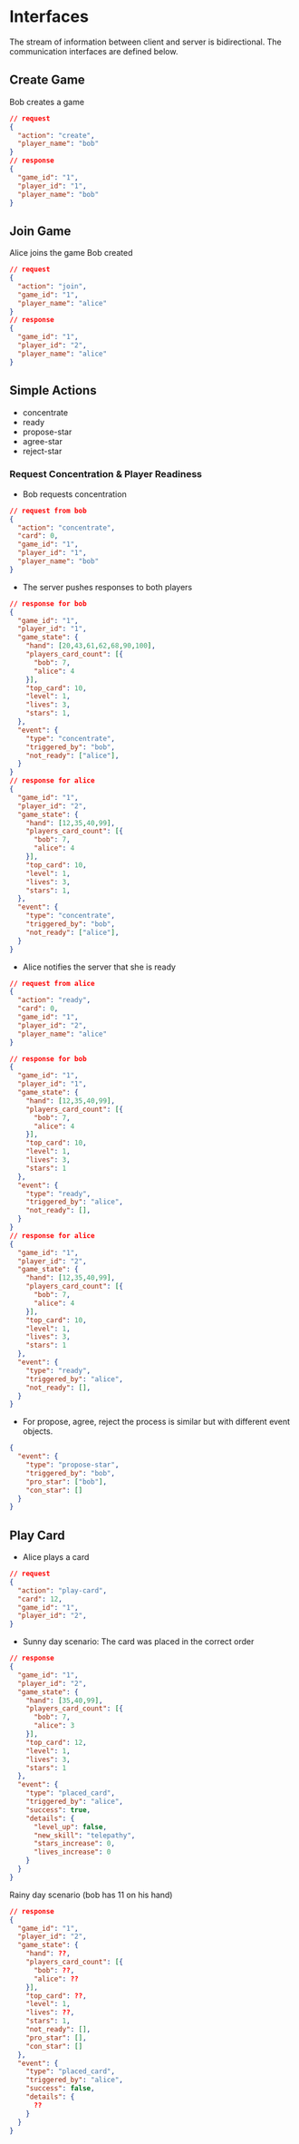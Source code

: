 # Interfaces
The stream of information between client and server is bidirectional. The communication interfaces are defined below.
## Create Game
Bob creates a game
```json
// request
{
  "action": "create",
  "player_name": "bob"
}
// response
{
  "game_id": "1",
  "player_id": "1",
  "player_name": "bob"
}
```
## Join Game
Alice joins the game Bob created
```json
// request
{
  "action": "join",
  "game_id": "1",
  "player_name": "alice"
}
// response
{
  "game_id": "1",
  "player_id": "2",
  "player_name": "alice"
}
```
## Simple Actions
* concentrate
* ready
* propose-star
* agree-star
* reject-star

### Request Concentration & Player Readiness
* Bob requests concentration
```json
// request from bob
{
  "action": "concentrate",
  "card": 0,
  "game_id": "1",
  "player_id": "1",
  "player_name": "bob"
}
```
* The server pushes responses to both players
```json
// response for bob
{
  "game_id": "1",
  "player_id": "1",
  "game_state": {
    "hand": [20,43,61,62,68,90,100],
    "players_card_count": [{
      "bob": 7,
      "alice": 4
    }],
    "top_card": 10,
    "level": 1,
    "lives": 3,
    "stars": 1,
  },
  "event": {
    "type": "concentrate",
    "triggered_by": "bob",
    "not_ready": ["alice"],
  }
}
// response for alice
{
  "game_id": "1",
  "player_id": "2",
  "game_state": {
    "hand": [12,35,40,99],
    "players_card_count": [{
      "bob": 7,
      "alice": 4
    }],
    "top_card": 10,
    "level": 1,
    "lives": 3,
    "stars": 1,
  },
  "event": {
    "type": "concentrate",
    "triggered_by": "bob",
    "not_ready": ["alice"],
  }
}
```
* Alice notifies the server that she is ready
```json
// request from alice
{
  "action": "ready",
  "card": 0,
  "game_id": "1",
  "player_id": "2",
  "player_name": "alice"
}
```
```json
// response for bob
{
  "game_id": "1",
  "player_id": "1",
  "game_state": {
    "hand": [12,35,40,99],
    "players_card_count": [{
      "bob": 7,
      "alice": 4
    }],
    "top_card": 10,
    "level": 1,
    "lives": 3,
    "stars": 1
  },
  "event": {
    "type": "ready",
    "triggered_by": "alice",
    "not_ready": [],
  }
}
// response for alice
{
  "game_id": "1",
  "player_id": "2",
  "game_state": {
    "hand": [12,35,40,99],
    "players_card_count": [{
      "bob": 7,
      "alice": 4
    }],
    "top_card": 10,
    "level": 1,
    "lives": 3,
    "stars": 1
  },
  "event": {
    "type": "ready",
    "triggered_by": "alice",
    "not_ready": [],
  }
}
```
* For propose, agree, reject the process is similar but with different event objects.

```json
{
  "event": {
    "type": "propose-star",
    "triggered_by": "bob",
    "pro_star": ["bob"],
    "con_star": []
  }
}
```
## Play Card
* Alice plays a card
```json
// request
{
  "action": "play-card",
  "card": 12,
  "game_id": "1",
  "player_id": "2",
}
```
* Sunny day scenario: The card was placed in the correct order
```json
// response
{
  "game_id": "1",
  "player_id": "2",
  "game_state": {
    "hand": [35,40,99],
    "players_card_count": [{
      "bob": 7,
      "alice": 3
    }],
    "top_card": 12,
    "level": 1,
    "lives": 3,
    "stars": 1
  },
  "event": {
    "type": "placed_card",
    "triggered_by": "alice",
    "success": true,
    "details": {
      "level_up": false,
      "new_skill": "telepathy",
      "stars_increase": 0,
      "lives_increase": 0
    }
  }
}
```
Rainy day scenario (bob has 11 on his hand)
```json
// response
{
  "game_id": "1",
  "player_id": "2",
  "game_state": {
    "hand": ??,
    "players_card_count": [{
      "bob": ??,
      "alice": ??
    }],
    "top_card": ??,
    "level": 1,
    "lives": ??,
    "stars": 1,
    "not_ready": [],
    "pro_star": [],
    "con_star": []
  },
  "event": {
    "type": "placed_card",
    "triggered_by": "alice",
    "success": false,
    "details": {
      ??
    }
  }
}
```